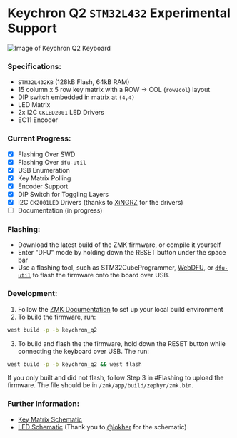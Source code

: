 # Keychron Q2 `STM32L432` Experimental Support

![Image of Keychron Q2 Keyboard](https://cdn.shopify.com/s/files/1/0059/0630/1017/t/5/assets/keychron-q2blaick2-1635527456578.png?v=1635527462)

### Specifications:

- `STM32L432KB` (128kB Flash, 64kB RAM)
- 15 column x 5 row key matrix with a ROW -> COL (`row2col`) layout
- DIP switch embedded in matrix at `(4,4)`
- LED Matrix
- 2x I2C `CKLED2001` LED Drivers
- EC11 Encoder

### Current Progress:

- [x] Flashing Over SWD
- [x] Flashing Over `dfu-util`
- [x] USB Enumeration
- [x] Key Matrix Polling
- [x] Encoder Support
- [x] DIP Switch for Toggling Layers
- [x] I2C `CK2001LED` Drivers (thanks to [XiNGRZ](https://github.com/xingrz) for the drivers)
- [ ] Documentation (in progress)

### Flashing:

- Download the latest build of the ZMK firmware, or compile it yourself
- Enter "DFU" mode by holding down the RESET button under the space bar
- Use a flashing tool, such as STM32CubeProgrammer, [WebDFU](https://devanlai.github.io/webdfu/dfu-util/), or [`dfu-util`](https://dfu-util.sourceforge.net) to flash the firmware onto the board over USB.

### Development:

1. Follow the [ZMK Documentation](https://zmk.dev/docs/development/setup) to set up your local build environment
2. To build the firmware, run:

```sh
west build -p -b keychron_q2
```

3. To build and flash the the firmware, hold down the RESET button while connecting the keyboard over USB. The run:

```sh
west build -p -b keychron_q2 && west flash
```

If you only built and did not flash, follow Step 3 in #Flashing to upload the firmware. The file should be in `/zmk/app/build/zephyr/zmk.bin`.

### Further Information:

- [Key Matrix Schematic](./Keychron%20Q2.pdf)
- [LED Schematic](./Q2_US_Leds_.pdf) (Thank you to [@lokher](https://github.com/lokher) for the schematic)
